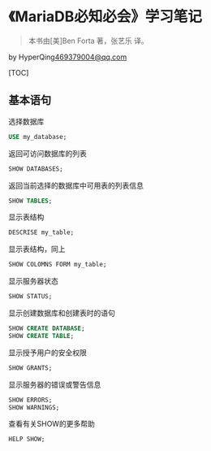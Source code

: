# 《MariaDB必知必会》学习笔记
>本书由[美]Ben Forta 著，张艺乐 译。

by HyperQing<469379004@qq.com>

[TOC]

## 基本语句

选择数据库
```sql
USE my_database;
```

返回可访问数据库的列表
```sql
SHOW DATABASES;
```

返回当前选择的数据库中可用表的列表信息
```sql
SHOW TABLES;
```

显示表结构
```sql
DESCRISE my_table;
```

显示表结构，同上
```sql
SHOW COLOMNS FORM my_table;
```

显示服务器状态
```sql
SHOW STATUS;
```

显示创建数据库和创建表时的语句
```sql
SHOW CREATE DATABASE;
SHOW CREATE TABLE;
```

显示授予用户的安全权限
```sql
SHOW GRANTS;
```

显示服务器的错误或警告信息
```sql
SHOW ERRORS;
SHOW WARNINGS;
```

查看有关SHOW的更多帮助
```sql
HELP SHOW;
```